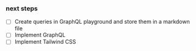 ### next steps

- [ ] Create queries in GraphQL playground and store them in a markdown file
- [ ] Implement GraphQL
- [ ] Implement Tailwind CSS

